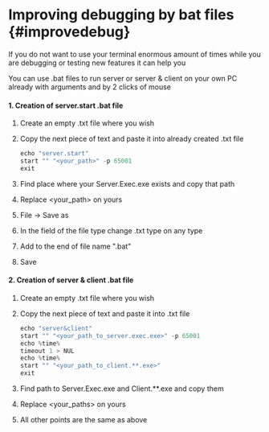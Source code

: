 # Improving debugging by bat files {#improvedebug}

If you do not want to use your terminal enormous amount of times while you are debugging or testing new features it can help you

You can use .bat files to run server or server & client on your own PC already with arguments and by 2 clicks of mouse

#### 1. Creation of server.start .bat file
1. Create an empty .txt file where you wish
2. Copy the next piece of text and paste it into already created .txt file

	```c++
	echo "server.start"
	start "" "<your_path>" -p 65001
	exit
	```

3. Find place where your Server.Exec.exe exists and copy that path
4. Replace <your_path> on yours
5. File -> Save as 
6. In the field of the file type change .txt type on any type
7. Add to the end of file name ".bat"
8. Save

#### 2. Creation of server & client .bat file

1. Create an empty .txt file where you wish
2. Copy the next piece of text and paste it into .txt file

	```c++
	echo "server&client"
	start "" "<your_path_to_server.exec.exe>" -p 65001
	echo %time%
	timeout 1 > NUL
	echo %time%
	start "" "<your_path_to_client.**.exe>"
	exit
	```

3. Find path to Server.Exec.exe and Client.**.exe and copy them
4. Replace <your_paths> on yours
5. All other points are the same as above